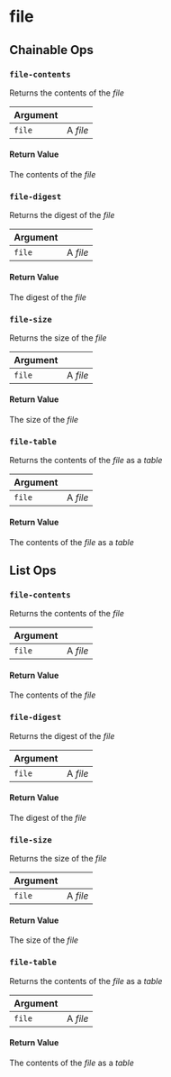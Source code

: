 # file

## Chainable Ops
<h3 id="file-contents"><code>file-contents</code></h3>

Returns the contents of the _file_

| Argument |  | 
| :--- | :--- |
| `file` | A _file_ |

#### Return Value
The contents of the _file_

<h3 id="file-digest"><code>file-digest</code></h3>

Returns the digest of the _file_

| Argument |  | 
| :--- | :--- |
| `file` | A _file_ |

#### Return Value
The digest of the _file_

<h3 id="file-size"><code>file-size</code></h3>

Returns the size of the _file_

| Argument |  | 
| :--- | :--- |
| `file` | A _file_ |

#### Return Value
The size of the _file_

<h3 id="file-table"><code>file-table</code></h3>

Returns the contents of the _file_ as a _table_

| Argument |  | 
| :--- | :--- |
| `file` | A _file_ |

#### Return Value
The contents of the _file_ as a _table_


## List Ops
<h3 id="file-contents"><code>file-contents</code></h3>

Returns the contents of the _file_

| Argument |  | 
| :--- | :--- |
| `file` | A _file_ |

#### Return Value
The contents of the _file_

<h3 id="file-digest"><code>file-digest</code></h3>

Returns the digest of the _file_

| Argument |  | 
| :--- | :--- |
| `file` | A _file_ |

#### Return Value
The digest of the _file_

<h3 id="file-size"><code>file-size</code></h3>

Returns the size of the _file_

| Argument |  | 
| :--- | :--- |
| `file` | A _file_ |

#### Return Value
The size of the _file_

<h3 id="file-table"><code>file-table</code></h3>

Returns the contents of the _file_ as a _table_

| Argument |  | 
| :--- | :--- |
| `file` | A _file_ |

#### Return Value
The contents of the _file_ as a _table_

